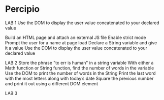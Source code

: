 # Percipio
LAB 1
Use the DOM to display the user value concatenated to your declared value

Build an HTML page and attach an external JS file
Enable strict mode
Prompt the user for a name at page load
Declare a String variable and give it a value
Use the DOM to display the user value concatenated to your declared value

LAB 2
Store the phrase "to err is human" in a string variable
With either a Math function or String function, find the number of words in the variable
Use the DOM to print the number of words in the String
Print the last word with the most letters along with today’s date
Square the previous number and print it out using a different DOM element

LAB 3
